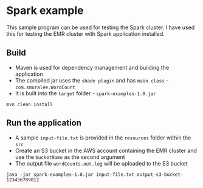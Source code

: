 # Spark example

This sample program can be used for testing the Spark cluster. I have used this for testing the EMR cluster with Spark application installed.

## Build

* Maven is used for dependency management and building the application
* The compiled jar uses the `shade plugin` and has `main class` - `com.smuralee.WordCount`
* It is built into the `target` folder - `spark-examples-1.0.jar`

```
mvn clean install
```

## Run the application

* A sample `input-file.txt` is provided in the `resources` folder within the `src`
* Create an S3 bucket in the AWS account containing the EMR cluster and use the `bucketName` as the second argument
* The output file `wordCounts.out.log` will be uploaded to the S3 bucket

```
java -jar spark-examples-1.0.jar input-file.txt output-s3-bucket-123456789012
```


